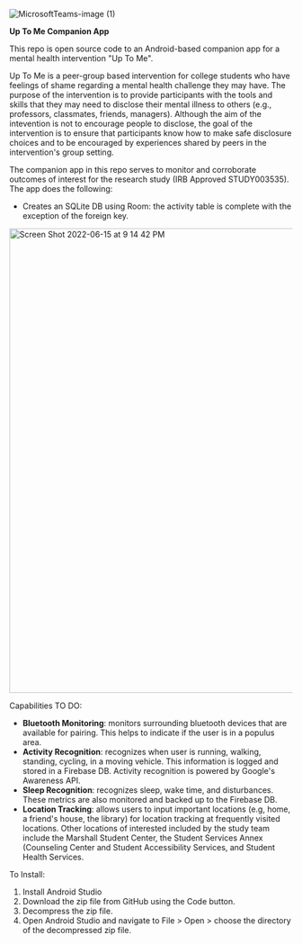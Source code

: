 ![MicrosoftTeams-image (1)](https://user-images.githubusercontent.com/60121799/170012741-3b1fd1f7-a49a-43f0-a1e1-693091346bb0.png)

**Up To Me Companion App**

This repo is open source code to an Android-based companion app for a mental health intervention "Up To Me".

Up To Me is a peer-group based intervention for college students who have feelings of shame regarding a mental health challenge they may have. The purpose of the intervention is to provide participants with the tools and skills that they may need to disclose their mental illness to others (e.g., professors, classmates, friends, managers). Although the aim of the intevention is not to encourage people to disclose, the goal of the intervention is to ensure that participants know how to make safe disclosure choices and to be encouraged by experiences shared by peers in the intervention's group setting.

The companion app in this repo serves to monitor and corroborate outcomes of interest for the research study (IRB Approved STUDY003535). 
The app does the following:
  - Creates an SQLite DB using Room: the activity table is complete with the exception of the foreign key.


  <img width="826" alt="Screen Shot 2022-06-15 at 9 14 42 PM" src="https://user-images.githubusercontent.com/60121799/174930253-3d9199ce-9ca4-426b-bbda-da4c2ae85b37.png">


Capabilities TO DO:
  - **Bluetooth Monitoring**:  monitors surrounding bluetooth devices that are available for pairing. This helps to indicate if the user is in a populus area.
  - **Activity Recognition**: recognizes when user is running, walking, standing, cycling, in a moving vehicle. This information is logged and stored in a Firebase DB. Activity recognition is powered by Google's Awareness API.
  - **Sleep Recognition**: recognizes sleep, wake time, and disturbances. These metrics are also monitored and backed up to the Firebase DB.
  - **Location Tracking**: allows users to input important locations (e.g, home, a friend's house, the library) for location tracking at frequently visited locations. Other locations of interested included by the study team include the Marshall Student Center, the Student Services Annex (Counseling Center and Student Accessibility Services, and Student Health Services.

To Install:
  1. Install Android Studio
  2. Download the zip file from GitHub using the Code button.
  3. Decompress the zip file.
  4. Open Android Studio and navigate to File > Open > choose the directory of the decompressed zip file.
